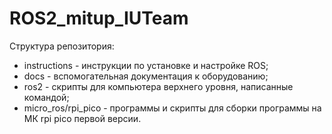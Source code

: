 # ROS2_mitup_IUTeam

Структура репозитория:
- instructions - инструкции по установке и настройке ROS;
- docs - вспомогательная документация к оборудованию;
- ros2 - скрипты для компьютера верхнего уровня, написанные командой;
- micro_ros/rpi_pico - программы и скрипты для сборки программы на МК rpi pico первой версии.